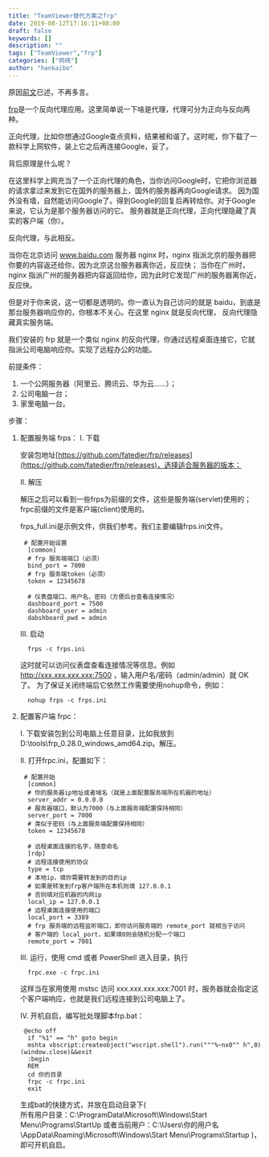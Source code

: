 ```yaml
---
title: "TeamViewer替代方案之frp"
date: 2019-08-12T17:16:11+08:00
draft: false
keywords: []
description: ""
tags: ["TeamViewer","frp"]
categories: ["网络"]
author: "hankaibo"
---
```

原因[前文](https://hankaibo.github.io/post/2019/2019-08-07)已述，不再多言。

[frp](https://hankaibo.github.io/post/2019)是一个反向代理应用。这里简单说一下啥是代理，代理可分为正向与反向两种。

正向代理，比如你想通过Google查点资料，结果被和谐了。这时呢，你下载了一款科学上网软件，装上它之后再连接Google，妥了。

背后原理是什么呢？

在这里科学上网充当了一个正向代理的角色，当你访问Google时，它把你浏览器的请求拿过来发到它在国外的服务器上，国外的服务器再向Google请求。
因为国外没有墙，自然能访问Google了。得到Google的回复后再转给你。对于Google来说，它认为是那个服务器访问的它。
服务器就是正向代理，正向代理隐藏了真实的客户端（你）。

反向代理，与此相反。

当你在北京访问 www.baidu.com 服务器 nginx 时，nginx 指派北京的服务器把你要的内容返还给你，因为北京这台服务器离你近，反应快；
当你在广州时，nginx 指派广州的服务器把内容返回给你，因为此时它发现广州的服务器离你近，反应快。

但是对于你来说，这一切都是透明的。你一直认为自己访问的就是 baidu，到底是那台服务器响应你的，你根本不关心。在这里 nginx 就是反向代理，
反向代理隐藏真实服务端。

我们安装的 frp 就是一个类似 nginx 的反向代理，你通过远程桌面连接它，它就指派公司电脑响应你。实现了远程办公的功能。

前提条件：

1. 一个公网服务器（阿里云、腾讯云、华为云……）；
2. 公司电脑一台；
3. 家里电脑一台。

步骤：

1. 配置服务端 frps：
    I. 下载
        
    安装包地址[https://github.com/fatedier/frp/releases](https://github.com/fatedier/frp/releases)，选择适合服务器的版本；
        
    II. 解压
    
    解压之后可以看到一些frps为前缀的文件，这些是服务端(servlet)使用的；frpc前缀的文件是客户端(client)使用的。
    
    frps_full.ini是示例文件，供我们参考。我们主要编辑frps.ini文件。
    ```shell script
     # 配置开始设置
      [common]
      # frp 服务端端口（必须）
      bind_port = 7000
      # frp 服务端token（必须）
      token = 12345678

      # 仪表盘端口、用户名、密码（方便后台查看连接情况）
      dashboard_port = 7500
      dashboard_user = admin
      dabshboard_pwd = admin
    ```

    III. 启动
    ```shell script
      frps -c frps.ini
    ```
    这时就可以访问仪表盘查看连接情况等信息。例如 http://xxx.xxx.xxx.xxx:7500 ，输入用户名/密码（admin/admin）就 OK 了。
    为了保证关闭终端后它依然工作需要使用nohup命令，例如：
    ```shell script
      nohup frps -c frps.ini
    ```
    
2. 配置客户端 frpc：
    
    I. 下载安装包到公司电脑上任意目录，比如我放到 D:\tools\frp_0.28.0_windows_amd64.zip。解压。
    
    II. 打开frpc.ini，配置如下：
    ```shell script
     # 配置开始
      [common]
      # 你的服务器ip地址或者域名（就是上面配置服务端所在机器的地址）
      server_addr = 0.0.0.0
      # 服务器端口，默认为7000（与上面服务端配置保持相同）
      server_port = 7000
      # 类似于密码（与上面服务端配置保持相同）
      token = 12345678

      # 远程桌面连接的名字，随意命名
      [rdp] 
      # 远程连接使用的协议
      type = tcp 
      # 本地ip，填你需要转发到的目的ip
      # 如果是转发到frp客户端所在本机则填 127.0.0.1
      # 否则填对应机器的内网ip
      local_ip = 127.0.0.1
      # 远程桌面连接使用的端口
      local_port = 3389
      # frp 服务端的远程监听端口，即你访问服务端的 remote_port 就相当于访问
      # 客户端的 local_port，如果填0则会随机分配一个端口
      remote_port = 7001
    ```
        
    III. 运行，使用 cmd 或者 PowerShell 进入目录，执行 
    ```shell script
      frpc.exe -c frpc.ini
    ``` 
    这样当在家用使用 mstsc 访问 xxx.xxx.xxx.xxx:7001 时，服务器就会指定这个客户端响应，也就是我们远程连接到公司电脑上了。   
     
    IV. 开机自启，编写批处理脚本frp.bat：
    ```shell script
     @echo off
      if "%1" == "h" goto begin
      mshta vbscript:createobject("wscript.shell").run("""%~nx0"" h",0)(window.close)&&exit
      :begin
      REM
      cd 你的目录
      frpc -c frpc.ini
      exit
    ```
        
    生成bat的快捷方式，并放在启动目录下(        
    所有用户目录：C:\ProgramData\Microsoft\Windows\Start Menu\Programs\StartUp
    或者当前用户：C:\Users\你的用户名\AppData\Roaming\Microsoft\Windows\Start Menu\Programs\Startup
    )，即可开机自启。
    
    
    




